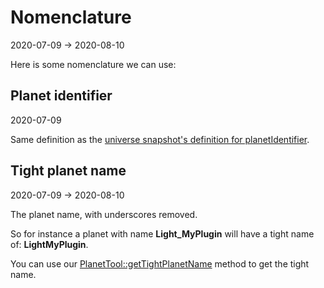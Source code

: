 Nomenclature
===========
2020-07-09 -> 2020-08-10



Here is some nomenclature we can use:




Planet identifier
----------
2020-07-09

Same definition as the [universe snapshot's definition for planetIdentifier](https://github.com/karayabin/universe-snapshot#the-planet-identifier).




Tight planet name
---------
2020-07-09 -> 2020-08-10


The planet name, with underscores removed.

So for instance a planet with name **Light_MyPlugin** will have a tight name of: **LightMyPlugin**.


You can use our [PlanetTool::getTightPlanetName](https://github.com/lingtalfi/UniverseTools/blob/master/doc/api/Ling/UniverseTools/PlanetTool/getTightPlanetName.md) method to get the tight name.